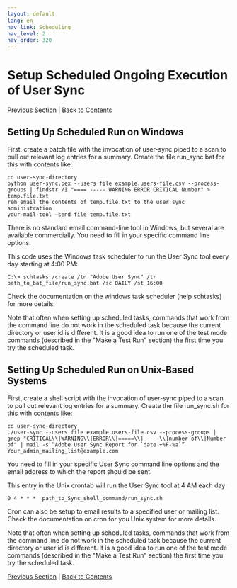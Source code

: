 ```yaml
---
layout: default
lang: en
nav_link: Scheduling
nav_level: 2
nav_order: 320
---
```


# Setup Scheduled Ongoing Execution of User Sync


[Previous Section](command_line_options.md) \| [Back to Contents](index.md) 

## Setting Up Scheduled Run on Windows

First, create a batch file with the invocation of user-sync piped to a scan to pull out relevant log entries for a summary.  Create the file run_sync.bat for this with contents like:

	cd user-sync-directory
	python user-sync.pex --users file example.users-file.csv --process-groups | findstr /I "==== ----- WARNING ERROR CRITICAL Number" > temp.file.txt
	rem email the contents of temp.file.txt to the user sync administration
	your-mail-tool –send file temp.file.txt


There is no standard email command-line tool in Windows, but several are available commercially.
You need to fill in your specific command line options.

This code uses the Windows task scheduler to run the User Sync tool every day starting at 4:00 PM:

	C:\> schtasks /create /tn "Adobe User Sync" /tr path_to_bat_file/run_sync.bat /sc DAILY /st 16:00

Check the documentation on the windows task scheduler (help schtasks) for more details.

Note that often when setting up scheduled tasks, commands that work from the command line do not work in the scheduled task because the current directory or user id is different.  It is a good idea to run one of the test mode commands (described in the "Make a Test Run" section) the first time you try the scheduled task.


## Setting Up Scheduled Run on Unix-Based Systems

First, create a shell script with the invocation of user-sync piped to a scan to pull out relevant log entries for a summary.  Create the file run_sync.sh for this with contents like:

	cd user-sync-directory
	./user-sync --users file example.users-file.csv --process-groups |  grep "CRITICAL\\|WARNING\\|ERROR\\|=====\\|-----\\|number of\\|Number of" | mail -s “Adobe User Sync Report for `date +%F-%a`” 
    Your_admin_mailing_list@example.com


You need to fill in your specific User Sync command line options and the email address to which the report should be sent.

This entry in  the Unix crontab will run the User Sync tool at 4 AM each day: 

	0 4 * * *  path_to_Sync_shell_command/run_sync.sh 

Cron can also be setup to email results to a specified user or mailing list.  Check the documentation on cron for you Unix system for more details.

Note that often when setting up scheduled tasks, commands that work from the command line do not work in the scheduled task because the current directory or user id is different.  It is a good idea to run one of the test mode commands (described in the "Make a Test Run" section) the first time you try the scheduled task.


[Previous Section](command_line_options.md) \| [Back to Contents](index.md) 

